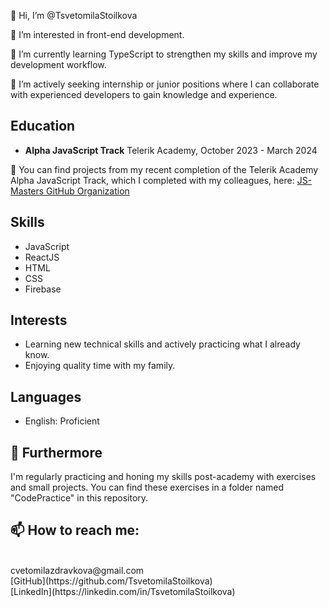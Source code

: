 👋 Hi, I’m @TsvetomilaStoilkova

👀 I’m interested in front-end development.

🌱 I’m currently learning TypeScript to strengthen my skills and improve my development workflow.

💼 I’m actively seeking internship or junior positions where I can collaborate with experienced developers to gain knowledge and experience.


## Education

- **Alpha JavaScript Track**
  Telerik Academy, October 2023 - March 2024

📁 You can find projects from my recent completion of the Telerik Academy Alpha JavaScript Track, which I completed with my colleagues, here: [JS-Masters GitHub Organization](https://github.com/orgs/JS-Masters/repositories)

## Skills
- JavaScript
- ReactJS
- HTML 
- CSS
- Firebase

## Interests

- Learning new technical skills and actively practicing what I already know.
- Enjoying quality time with my family.

## Languages

- English: Proficient

## 📂 Furthermore
 I'm regularly practicing and honing my skills post-academy with exercises and small projects. You can find these exercises in a folder named "CodePractice" in this repository.

## 📫 How to reach me:
<br/> 
cvetomilazdravkova@gmail.com
<br/>
[GitHub](https://github.com/TsvetomilaStoilkova)
<br/>
[LinkedIn](https://linkedin.com/in/TsvetomilaStoilkova)
